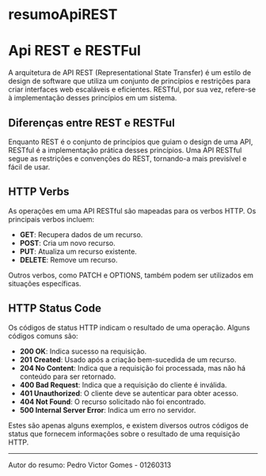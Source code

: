 # resumoApiREST

# Api REST e RESTFul

A arquitetura de API REST (Representational State Transfer) é um estilo de design de software que utiliza um conjunto de princípios e restrições para criar interfaces web escaláveis e eficientes. RESTful, por sua vez, refere-se à implementação desses princípios em um sistema.

## Diferenças entre REST e RESTFul

Enquanto REST é o conjunto de princípios que guiam o design de uma API, RESTful é a implementação prática desses princípios. Uma API RESTful segue as restrições e convenções do REST, tornando-a mais previsível e fácil de usar.

## HTTP Verbs

As operações em uma API RESTful são mapeadas para os verbos HTTP. Os principais verbos incluem:
- **GET**: Recupera dados de um recurso.
- **POST**: Cria um novo recurso.
- **PUT**: Atualiza um recurso existente.
- **DELETE**: Remove um recurso.

Outros verbos, como PATCH e OPTIONS, também podem ser utilizados em situações específicas.

## HTTP Status Code

Os códigos de status HTTP indicam o resultado de uma operação. Alguns códigos comuns são:
- **200 OK**: Indica sucesso na requisição.
- **201 Created**: Usado após a criação bem-sucedida de um recurso.
- **204 No Content**: Indica que a requisição foi processada, mas não há conteúdo para ser retornado.
- **400 Bad Request**: Indica que a requisição do cliente é inválida.
- **401 Unauthorized**: O cliente deve se autenticar para obter acesso.
- **404 Not Found**: O recurso solicitado não foi encontrado.
- **500 Internal Server Error**: Indica um erro no servidor.

Estes são apenas alguns exemplos, e existem diversos outros códigos de status que fornecem informações sobre o resultado de uma requisição HTTP.

---

Autor do resumo: Pedro Victor Gomes - 01260313
